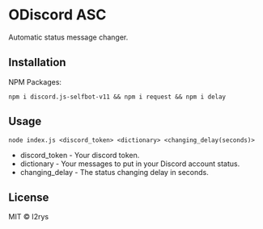 

# ODiscord ASC
Automatic status message changer.

## Installation
NPM Packages:

    npm i discord.js-selfbot-v11 && npm i request && npm i delay

## Usage

    node index.js <discord_token> <dictionary> <changing_delay(seconds)>

 - discord_token - Your discord token.
 - dictionary - Your messages to put in your Discord account status.
 - changing_delay - The status changing delay in seconds.

## License
MIT © I2rys
